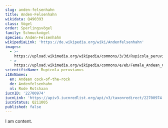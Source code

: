 ```yaml
---
slug: anden-felsenhahn
title: Anden-Felsenhahn
wikidata: Q490393
class: Vögel
order: Sperlingsvögel
family: Schmuckvögel
species: Anden-Felsenhahn
wikipediaLink: 'https://de.wikipedia.org/wiki/Andenfelsenhahn'
images:
  - >-
    https://upload.wikimedia.org/wikipedia/commons/3/3d/Rupicola_peruviana_(male)_-San_Diego_Zoo-8a.jpg
  - >-
    https://upload.wikimedia.org/wikipedia/commons/e/eb/Female_Andean_Cock-of-the-Rock.jpg
scientificName: Rupicola peruvianus
i18nNames:
  en: Andean cock-of-the-rock
  de: Andenfelsenhahn
  nl: Rode Rotshaan
iucnID: '22700974'
iucnLink: 'https://apiv3.iucnredlist.org/api/v3/taxonredirect/22700974'
iucnStatus: Q211005
published: false
---
```


I am content.
